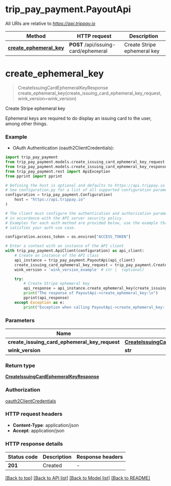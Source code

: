 # trip_pay_payment.PayoutApi

All URIs are relative to *https://api.trippay.io*

Method | HTTP request | Description
------------- | ------------- | -------------
[**create_ephemeral_key**](PayoutApi.md#create_ephemeral_key) | **POST** /api/issuing-card/ephemeral | Create Stripe ephemeral key


# **create_ephemeral_key**
> CreateIssuingCardEphemeralKeyResponse create_ephemeral_key(create_issuing_card_ephemeral_key_request, wink_version=wink_version)

Create Stripe ephemeral key

Ephemeral keys are required to do display an issuing card to the user, among other things.

### Example

* OAuth Authentication (oauth2ClientCredentials):

```python
import trip_pay_payment
from trip_pay_payment.models.create_issuing_card_ephemeral_key_request import CreateIssuingCardEphemeralKeyRequest
from trip_pay_payment.models.create_issuing_card_ephemeral_key_response import CreateIssuingCardEphemeralKeyResponse
from trip_pay_payment.rest import ApiException
from pprint import pprint

# Defining the host is optional and defaults to https://api.trippay.io
# See configuration.py for a list of all supported configuration parameters.
configuration = trip_pay_payment.Configuration(
    host = "https://api.trippay.io"
)

# The client must configure the authentication and authorization parameters
# in accordance with the API server security policy.
# Examples for each auth method are provided below, use the example that
# satisfies your auth use case.

configuration.access_token = os.environ["ACCESS_TOKEN"]

# Enter a context with an instance of the API client
with trip_pay_payment.ApiClient(configuration) as api_client:
    # Create an instance of the API class
    api_instance = trip_pay_payment.PayoutApi(api_client)
    create_issuing_card_ephemeral_key_request = trip_pay_payment.CreateIssuingCardEphemeralKeyRequest() # CreateIssuingCardEphemeralKeyRequest | 
    wink_version = 'wink_version_example' # str |  (optional)

    try:
        # Create Stripe ephemeral key
        api_response = api_instance.create_ephemeral_key(create_issuing_card_ephemeral_key_request, wink_version=wink_version)
        print("The response of PayoutApi->create_ephemeral_key:\n")
        pprint(api_response)
    except Exception as e:
        print("Exception when calling PayoutApi->create_ephemeral_key: %s\n" % e)
```



### Parameters


Name | Type | Description  | Notes
------------- | ------------- | ------------- | -------------
 **create_issuing_card_ephemeral_key_request** | [**CreateIssuingCardEphemeralKeyRequest**](CreateIssuingCardEphemeralKeyRequest.md)|  | 
 **wink_version** | **str**|  | [optional] 

### Return type

[**CreateIssuingCardEphemeralKeyResponse**](CreateIssuingCardEphemeralKeyResponse.md)

### Authorization

[oauth2ClientCredentials](../README.md#oauth2ClientCredentials)

### HTTP request headers

 - **Content-Type**: application/json
 - **Accept**: application/json

### HTTP response details

| Status code | Description | Response headers |
|-------------|-------------|------------------|
**201** | Created |  -  |

[[Back to top]](#) [[Back to API list]](../README.md#documentation-for-api-endpoints) [[Back to Model list]](../README.md#documentation-for-models) [[Back to README]](../README.md)

